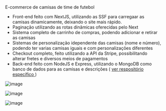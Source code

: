 E-commerce de camisas de time de futebol

- Front-end feito com NextJS, utilizando as SSF para carregaar as camisas dinamicamente, deixando o site mais rápido.
- Paginação utilizando as rotas dinâmicas oferecidas pelo Next
- Sistema completo de carrinho de compras, podendo adicionar e retirar as camisas
- Sistemas de personalização idependente das camisas (nome e número), podendo ter varias camisas iguais e com personalizações diferentes
- Checkout completo, feito utilizando a API da Stripe, possibilitando alterar fretes e diversos meios de pagamentos 
- Back-end feito com NodeJS e Express, utilizando o MongoDB como banco de dados para as camisas e descrições ( <a href="https://github.com/GabrielParreirass/Express-ecommerce-server" rel="next" target="_blank">ver respositório específico </a> )

![image](https://github.com/GabrielParreirass/Next-client-ecommerce/assets/79287344/968f9b4c-51b9-4a21-a971-eca3be990b39)

![image](https://github.com/GabrielParreirass/Next-client-ecommerce/assets/79287344/2b5e10e2-2d1f-4509-bb0a-85812f3c9042)

![image](https://github.com/GabrielParreirass/Next-client-ecommerce/assets/79287344/e42e70c7-d37a-47dc-9f6f-5cdb805891d0)

